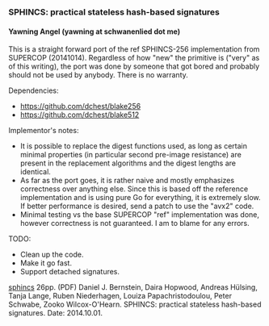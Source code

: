 ### SPHINCS: practical stateless hash-based signatures
#### Yawning Angel (yawning at schwanenlied dot me)

This is a straight forward port of the ref SPHINCS-256 implementation from
SUPERCOP (20141014).  Regardless of how "new" the primitive is ("very" as of
this writing), the port was done by someone that got bored and probably should
not be used by anybody.  There is no warranty.

Dependencies:
 * https://github.com/dchest/blake256
 * https://github.com/dchest/blake512

Implementor's notes:
 * It is possible to replace the digest functions used, as long as certain
   minimal properties (in particular second pre-image resistance) are present
   in the replacement algorithms and the digest lengths are identical.
 * As far as the port goes, it is rather naive and mostly emphasizes correctness
   over anything else.  Since this is based off the reference implementation and
   is using pure Go for everything, it is extremely slow.  If better performance
   is desired, send a patch to use the "avx2" code.
 * Minimal testing vs the base SUPERCOP "ref" implementation was done, however
   correctness is not guaranteed.  I am to blame for any errors.

TODO:
 * Clean up the code.
 * Make it go fast.
 * Support detached signatures.

[sphincs](http://sphincs.cr.yp.to/sphincs-20141001.pdf) 26pp. (PDF)
Daniel J. Bernstein, Daira Hopwood, Andreas Hülsing, Tanja Lange,
Ruben Niederhagen, Louiza Papachristodoulou, Peter Schwabe,
Zooko Wilcox-O'Hearn. SPHINCS: practical stateless hash-based signatures.
Date: 2014.10.01.

